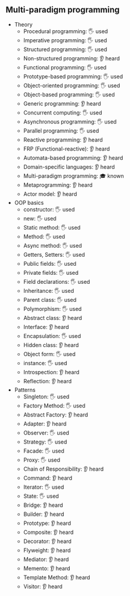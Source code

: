 ## Multi-paradigm programming

- Theory
  - Procedural programming: 🖐 used
  - Imperative programming: 🖐 used
  - Structured programming: 🖐 used
  - Non-structured programming: 👂 heard
  - Functional programming: 🖐 used
  - Prototype-based programming: 🖐 used
  - Object-oriented programming: 🖐 used
  - Object-based programming: 🖐 used
  - Generic programming: 👂 heard
  - Concurrent computing: 🖐 used
  - Asynchronous programming: 🖐 used
  - Parallel programming: 🖐 used
  - Reactive programming: 👂 heard
  - FRP (Functional-reactive): 👂 heard
  - Automata-based programming: 👂 heard
  - Domain-specific languages: 👂 heard
  - Multi-paradigm programming: 🎓 known
  - Metaprogramming: 👂 heard
  - Actor model: 👂 heard
- OOP basics
  - constructor: 🖐 used
  - new: 🖐 used
  - Static method: 🖐 used
  - Method: 🖐 used
  - Async method: 🖐 used
  - Getters, Setters: 🖐 used
  - Public fields: 🖐 used
  - Private fields: 🖐 used
  - Field declarations: 🖐 used
  - Inheritance: 🖐 used
  - Parent class: 🖐 used
  - Polymorphism: 🖐 used
  - Abstract class: 👂 heard
  - Interface: 👂 heard
  - Encapsulation: 🖐 used
  - Hidden class: 👂 heard
  - Object form: 🖐 used
  - instance: 🖐 used
  - Introspection: 👂 heard
  - Reflection: 👂 heard
- Patterns
  - Singleton: 🖐 used
  - Factory Method: 🖐 used
  - Abstract Factory: 👂 heard
  - Adapter: 👂 heard
  - Observer: 🖐 used
  - Strategy: 🖐 used
  - Facade: 🖐 used
  - Proxy: 🖐 used
  - Chain of Responsibility: 👂 heard
  - Command: 👂 heard
  - Iterator: 🖐 used
  - State: 🖐 used
  - Bridge: 👂 heard
  - Builder: 👂 heard
  - Prototype: 👂 heard
  - Composite: 👂 heard
  - Decorator: 👂 heard
  - Flyweight: 👂 heard
  - Mediator: 👂 heard
  - Memento: 👂 heard
  - Template Method: 👂 heard
  - Visitor: 👂 heard